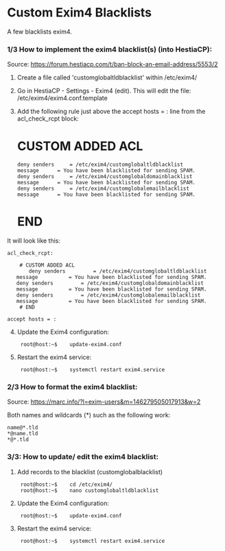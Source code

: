 # Custom Exim4 Blacklists

A few blacklists exim4.

### 1/3 How to implement the exim4 blacklist(s) (into HestiaCP):
Source: https://forum.hestiacp.com/t/ban-block-an-email-address/5553/2

1. Create a file called 'customglobaltldblacklist' within /etc/exim4/
2. Go in HestiaCP - Settings - Exim4 (edit). This will edit the file: /etc/exim4/exim4.conf.template
3. Add the following rule just above the accept hosts = : line from the acl_check_rcpt block:

	# CUSTOM ADDED ACL
	   deny senders		= /etc/exim4/customglobaltldblacklist
	   message		= You have been blacklisted for sending SPAM.
	   deny senders		= /etc/exim4/customglobaldomainblacklist
	   message		= You have been blacklisted for sending SPAM.
	   deny senders		= /etc/exim4/customglobalemailblacklist
	   message		= You have been blacklisted for sending SPAM.
	# END

It will look like this:
	
	acl_check_rcpt:

        # CUSTOM ADDED ACL
           deny senders	        = /etc/exim4/customglobaltldblacklist
	   message	        = You have been blacklisted for sending SPAM.
	   deny senders	        = /etc/exim4/customglobaldomainblacklist
	   message	        = You have been blacklisted for sending SPAM.
	   deny senders	        = /etc/exim4/customglobalemailblacklist
	   message	        = You have been blacklisted for sending SPAM.
        # END

	accept hosts = :
        
4. Update the Exim4 configuration:
 
        root@host:~$	update-exim4.conf

5. Restart the exim4 service:
        
        root@host:~$	systemctl restart exim4.service

### 2/3 How to format the exim4 blacklist:
Source: https://marc.info/?l=exim-users&m=146279505017913&w=2

Both names and wildcards (*) such as the following work:

	name@*.tld
	*@name.tld
	*@*.tld
	
### 3/3: How to update/ edit the exim4 blacklist:

1. Add records to the blacklist (customglobalblacklist)

		root@host:~$	cd /etc/exim4/ 
		root@host:~$ 	nano customglobaltldblacklist

2. Update the Exim4 configuration:

		root@host:~$	update-exim4.conf

3. Restart the exim4 service:

		root@host:~$	systemctl restart exim4.service

